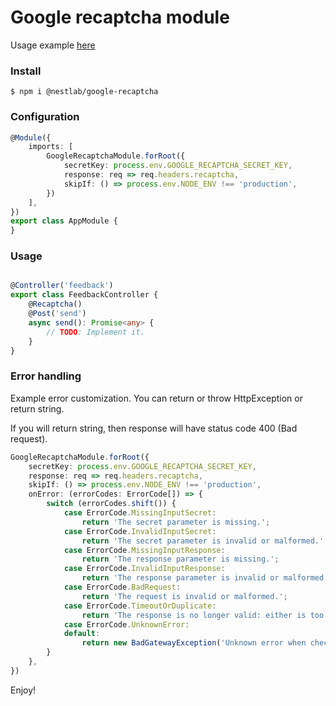 # Google recaptcha module

Usage example [here](https://github.com/chvarkov/google-recaptcha-example)

### Install
```
$ npm i @nestlab/google-recaptcha
```

### Configuration

```typescript
@Module({
    imports: [
        GoogleRecaptchaModule.forRoot({
            secretKey: process.env.GOOGLE_RECAPTCHA_SECRET_KEY,
            response: req => req.headers.recaptcha,
            skipIf: () => process.env.NODE_ENV !== 'production',
        })
    ],
})
export class AppModule {
}
```

### Usage

```typescript

@Controller('feedback')
export class FeedbackController {
    @Recaptcha()
    @Post('send')
    async send(): Promise<any> {
        // TODO: Implement it.
    }
}

```

### Error handling

Example error customization. You can return or throw HttpException or return string.

If you will return string, then response will have status code 400 (Bad request).

```typescript
GoogleRecaptchaModule.forRoot({
    secretKey: process.env.GOOGLE_RECAPTCHA_SECRET_KEY,
    response: req => req.headers.recaptcha,
    skipIf: () => process.env.NODE_ENV !== 'production',
    onError: (errorCodes: ErrorCode[]) => {
        switch (errorCodes.shift()) {
            case ErrorCode.MissingInputSecret:
                return 'The secret parameter is missing.';
            case ErrorCode.InvalidInputSecret:
                return 'The secret parameter is invalid or malformed.';
            case ErrorCode.MissingInputResponse:
                return 'The response parameter is missing.';
            case ErrorCode.InvalidInputResponse:
                return 'The response parameter is invalid or malformed.';
            case ErrorCode.BadRequest:
                return 'The request is invalid or malformed.';
            case ErrorCode.TimeoutOrDuplicate:
                return 'The response is no longer valid: either is too old or has been used previously.';
            case ErrorCode.UnknownError:
            default:
                return new BadGatewayException('Unknown error when checking captcha.');
        }
    },
})
```

Enjoy!
